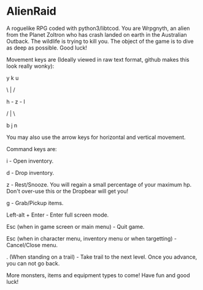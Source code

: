 # AlienRaid
 A roguelike RPG coded with python3/libtcod. You are Wrpgnyth, an alien from the Planet Zoltron who has crash landed on earth in the Australian Outback. The wildlife is trying to kill you. The object of the game is to dive as deep as possible. Good luck! 
 
 Movement keys are (Ideally viewed in raw text format, github makes this look really wonky):
 
 y   k   u
 
  \  |  / 
 
 h - z - l
 
 /  |  \
 
 b   j   n
 

You may also use the arrow keys for horizontal and vertical movement.
 

Command keys are:

i - Open inventory.

d - Drop inventory.

z - Rest/Snooze. You will regain a small percentage of your maximum hp. Don't over-use this or the Dropbear will get you!

g - Grab/Pickup items.

Left-alt + Enter - Enter full screen mode.

Esc (when in game screen or main menu) - Quit game.

Esc (when in character menu, inventory menu or when targetting) - Cancel/Close menu.

. (When standing on a trail) - Take trail to the next level. Once you advance, you can not go back.



More monsters, items and equipment types to come! Have fun and good luck!
